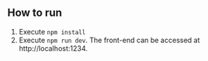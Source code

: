 ## How to run
1. Execute `npm install`
2. Execute `npm run dev`. The front-end can be accessed at http://localhost:1234.
